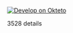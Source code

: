 ﻿



[![Develop on Okteto](https://okteto.com/develop-okteto.svg)](https://cloud.okteto.com/deploy)

3528
details
